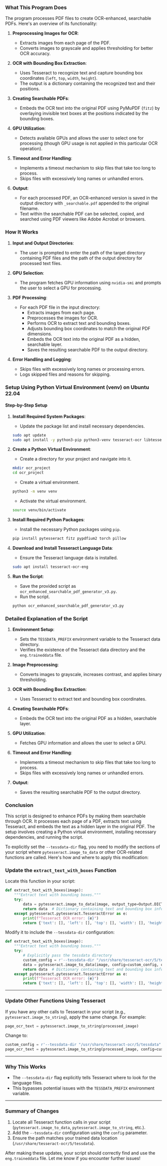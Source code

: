 ### **What This Program Does**

The program processes PDF files to create OCR-enhanced, searchable PDFs. Here's an overview of its functionality:

1. **Preprocessing Images for OCR**:
   - Extracts images from each page of the PDF.
   - Converts images to grayscale and applies thresholding for better OCR accuracy.

2. **OCR with Bounding Box Extraction**:
   - Uses Tesseract to recognize text and capture bounding box coordinates (`left`, `top`, `width`, `height`).
   - The output is a dictionary containing the recognized text and their positions.

3. **Creating Searchable PDFs**:
   - Embeds the OCR text into the original PDF using PyMuPDF (`fitz`) by overlaying invisible text boxes at the positions indicated by the bounding boxes.

4. **GPU Utilization**:
   - Detects available GPUs and allows the user to select one for processing (though GPU usage is not applied in this particular OCR operation).

5. **Timeout and Error Handling**:
   - Implements a timeout mechanism to skip files that take too long to process.
   - Skips files with excessively long names or unhandled errors.

6. **Output**:
   - For each processed PDF, an OCR-enhanced version is saved in the output directory with `_searchable.pdf` appended to the original filename.
   - Text within the searchable PDF can be selected, copied, and searched using PDF viewers like Adobe Acrobat or browsers.

### **How It Works**

1. **Input and Output Directories**:
   - The user is prompted to enter the path of the target directory containing PDF files and the path of the output directory for processed text files.

2. **GPU Selection**:
   - The program fetches GPU information using `nvidia-smi` and prompts the user to select a GPU for processing.

3. **PDF Processing**:
   - For each PDF file in the input directory:
     - Extracts images from each page.
     - Preprocesses the images for OCR.
     - Performs OCR to extract text and bounding boxes.
     - Adjusts bounding box coordinates to match the original PDF dimensions.
     - Embeds the OCR text into the original PDF as a hidden, searchable layer.
     - Saves the resulting searchable PDF to the output directory.

4. **Error Handling and Logging**:
   - Skips files with excessively long names or processing errors.
   - Logs skipped files and reasons for skipping.

### **Setup Using Python Virtual Environment (venv) on Ubuntu 22.04**

#### **Step-by-Step Setup**

1. **Install Required System Packages**:
   - Update the package list and install necessary dependencies.

   ```bash
   sudo apt update
   sudo apt install -y python3-pip python3-venv tesseract-ocr libtesseract-dev libleptonica-dev libfreetype6-dev libpng-dev libjpeg-dev libopenjp2-7-dev zlib1g-dev
   ```

2. **Create a Python Virtual Environment**:
   - Create a directory for your project and navigate into it.

   ```bash
   mkdir ocr_project
   cd ocr_project
   ```

   - Create a virtual environment.

   ```bash
   python3 -m venv venv
   ```

   - Activate the virtual environment.

   ```bash
   source venv/bin/activate
   ```

3. **Install Required Python Packages**:
   - Install the necessary Python packages using `pip`.

   ```bash
   pip install pytesseract fitz pypdfium2 torch pillow
   ```

4. **Download and Install Tesseract Language Data**:
   - Ensure the Tesseract language data is installed.

   ```bash
   sudo apt install tesseract-ocr-eng
   ```

5. **Run the Script**:
   - Save the provided script as `ocr_enhanced_searchable_pdf_generator_v3.py`.
   - Run the script.

   ```bash
   python ocr_enhanced_searchable_pdf_generator_v3.py
   ```

### **Detailed Explanation of the Script**

1. **Environment Setup**:
   - Sets the `TESSDATA_PREFIX` environment variable to the Tesseract data directory.
   - Verifies the existence of the Tesseract data directory and the `eng.traineddata` file.

2. **Image Preprocessing**:
   - Converts images to grayscale, increases contrast, and applies binary thresholding.

3. **OCR with Bounding Box Extraction**:
   - Uses Tesseract to extract text and bounding box coordinates.

4. **Creating Searchable PDFs**:
   - Embeds the OCR text into the original PDF as a hidden, searchable layer.

5. **GPU Utilization**:
   - Fetches GPU information and allows the user to select a GPU.

6. **Timeout and Error Handling**:
   - Implements a timeout mechanism to skip files that take too long to process.
   - Skips files with excessively long names or unhandled errors.

7. **Output**:
   - Saves the resulting searchable PDF to the output directory.

### **Conclusion**

This script is designed to enhance PDFs by making them searchable through OCR. It processes each page of a PDF, extracts text using Tesseract, and embeds the text as a hidden layer in the original PDF. The setup involves creating a Python virtual environment, installing necessary dependencies, and running the script.


To explicitly set the `--tessdata-dir` flag, you need to modify the sections of your script where `pytesseract.image_to_data` or other OCR-related functions are called. Here's how and where to apply this modification:

### **Update the `extract_text_with_boxes` Function**

Locate this function in your script:

```python
def extract_text_with_boxes(image):
    """Extract text with bounding boxes."""
    try:
        data = pytesseract.image_to_data(image, output_type=Output.DICT)
        return data  # Dictionary containing text and bounding box information
    except pytesseract.pytesseract.TesseractError as e:
        print(f"Tesseract OCR error: {e}")
        return {'text': [], 'left': [], 'top': [], 'width': [], 'height': []}
```

Modify it to include the `--tessdata-dir` configuration:

```python
def extract_text_with_boxes(image):
    """Extract text with bounding boxes."""
    try:
        # Explicitly pass the tessdata directory
        custom_config = r'--tessdata-dir "/usr/share/tesseract-ocr/5/tessdata"'
        data = pytesseract.image_to_data(image, config=custom_config, output_type=Output.DICT)
        return data  # Dictionary containing text and bounding box information
    except pytesseract.pytesseract.TesseractError as e:
        print(f"Tesseract OCR error: {e}")
        return {'text': [], 'left': [], 'top': [], 'width': [], 'height': []}
```

---

### **Update Other Functions Using Tesseract**

If you have any other calls to Tesseract in your script (e.g., `pytesseract.image_to_string`), apply the same change. For example:

```python
page_ocr_text = pytesseract.image_to_string(processed_image)
```

Change to:

```python
custom_config = r'--tessdata-dir "/usr/share/tesseract-ocr/5/tessdata"'
page_ocr_text = pytesseract.image_to_string(processed_image, config=custom_config)
```

---

### **Why This Works**

- The `--tessdata-dir` flag explicitly tells Tesseract where to look for the language files.
- This bypasses potential issues with the `TESSDATA_PREFIX` environment variable.

---

### **Summary of Changes**

1. Locate all Tesseract function calls in your script (`pytesseract.image_to_data`, `pytesseract.image_to_string`, etc.).
2. Add the `--tessdata-dir` configuration using the `config` parameter.
3. Ensure the path matches your trained data location (`/usr/share/tesseract-ocr/5/tessdata`).

After making these updates, your script should correctly find and use the `eng.traineddata` file. Let me know if you encounter further issues!
